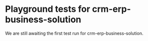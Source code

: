 # Playground tests for crm-erp-business-solution
We are still awaiting the first test run for crm-erp-business-solution.

